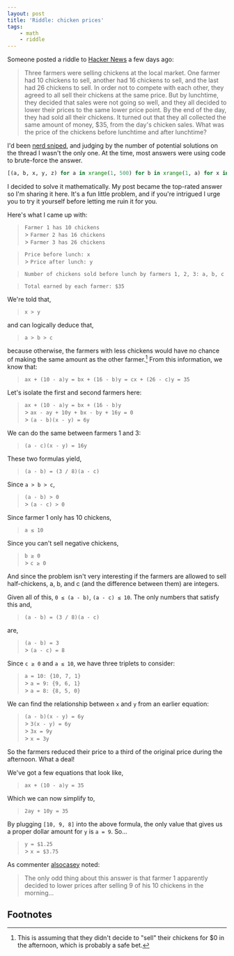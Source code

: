 ```yaml
---
layout: post
title: 'Riddle: chicken prices'
tags:
    - math
    - riddle
---
```


Someone posted a riddle to [Hacker News](https://news.ycombinator.com/item?id=8486278) a few days ago:

> Three farmers were selling chickens at the local market. One farmer had 10 chickens to sell, another had 16 chickens to sell, and the last had 26 chickens to sell. In order not to compete with each other, they agreed to all sell their chickens at the same price. But by lunchtime, they decided that sales were not going so well, and they all decided to lower their prices to the same lower price point. By the end of the day, they had sold all their chickens. It turned out that they all collected the same amount of money, \$35, from the day's chicken sales. What was the price of the chickens before lunchtime and after lunchtime?

I'd been [nerd sniped](http://xkcd.com/356/), and judging by the number of potential solutions on the thread I wasn't the only one. At the time, most answers were using code to brute-force the answer.

```python
[(a, b, x, y, z) for a in xrange(1, 500) for b in xrange(1, a) for x in xrange(1, 11) for y in xrange(1, x) for z in xrange(1, y) if 3500 == a*x + b*(10 - x) == a*y + b*(16 - y) == a*z + b*(26 - z)]
```

I decided to solve it mathematically. My post became the top-rated answer so I'm sharing it here. It's a fun little problem, and if you're intrigued I urge you to try it yourself before letting me ruin it for you.

Here's what I came up with:

> `Farmer 1 has 10 chickens`<br/> > `Farmer 2 has 16 chickens`<br/> > `Farmer 3 has 26 chickens`

> `Price before lunch: x`<br/> > `Price after lunch: y`

> `Number of chickens sold before lunch by farmers 1, 2, 3: a, b, c`

> `Total earned by each farmer: $35`

We're told that,

> `x > y`

and can logically deduce that,

> `a > b > c`

because otherwise, the farmers with less chickens would have no chance of making the same amount as the other farmer.[^1]
From this information, we know that:

> `ax + (10 - a)y = bx + (16 - b)y = cx + (26 - c)y = 35`

Let's isolate the first and second farmers here:

> `ax + (10 - a)y = bx + (16 - b)y`<br/> > `ax - ay + 10y + bx - by + 16y = 0`<br/> > `(a - b)(x - y) = 6y`

We can do the same between farmers 1 and 3:

> `(a - c)(x - y) = 16y`

These two formulas yield,

> `(a - b) = (3 / 8)(a - c)`

Since `a > b > c`,

> `(a - b) > 0`<br/> > `(a - c) > 0`

Since farmer 1 only has 10 chickens,

> `a ≤ 10`

Since you can't sell negative chickens,

> `b ≥ 0`<br/> > `c ≥ 0`

And since the problem isn't very interesting if the farmers are allowed to sell half-chickens, a, b, and c (and the difference between them) are integers.

Given all of this, `0 ≤ (a - b)`, `(a - c) ≤ 10`. The only numbers that satisfy this and,

> `(a - b) = (3 / 8)(a - c)`

are,

> `(a - b) = 3`<br/> > `(a - c) = 8`

Since `c ≥ 0` and `a ≤ 10`, we have three triplets to consider:

> `a = 10: {10, 7, 1}`<br/> > `a = 9: {9, 6, 1}`<br/> > `a = 8: {8, 5, 0}`

We can find the relationship between `x` and `y` from an earlier equation:

> `(a - b)(x - y) = 6y`<br/> > `3(x - y) = 6y`<br/> > `3x = 9y`<br/> > `x = 3y`

So the farmers reduced their price to a third of the original price during the afternoon. What a deal!

We've got a few equations that look like,

> `ax + (10 - a)y = 35`

Which we can now simplify to,

> `2ay + 10y = 35`

By plugging `[10, 9, 8]` into the above formula, the only value that gives us a proper dollar amount for `y` is `a = 9`. So...

> `y = $1.25`<br/> > `x = $3.75`

As commenter [alsocasey](https://news.ycombinator.com/item?id=8487758) noted:

> The only odd thing about this answer is that farmer 1 apparently decided to lower prices after selling 9 of his 10 chickens in the morning...

## Footnotes

[^1]: This is assuming that they didn't decide to "sell" their chickens for \$0 in the afternoon, which is probably a safe bet.
